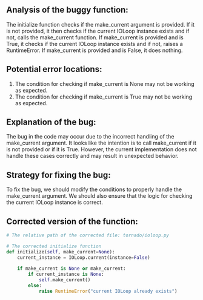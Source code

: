 ## Analysis of the buggy function:
The initialize function checks if the make_current argument is provided. If it is not provided, it then checks if the current IOLoop instance exists and if not, calls the make_current function. If make_current is provided and is True, it checks if the current IOLoop instance exists and if not, raises a RuntimeError. If make_current is provided and is False, it does nothing.

## Potential error locations:
1. The condition for checking if make_current is None may not be working as expected.
2. The condition for checking if make_current is True may not be working as expected.

## Explanation of the bug:
The bug in the code may occur due to the incorrect handling of the make_current argument. It looks like the intention is to call make_current if it is not provided or if it is True. However, the current implementation does not handle these cases correctly and may result in unexpected behavior.

## Strategy for fixing the bug:
To fix the bug, we should modify the conditions to properly handle the make_current argument. We should also ensure that the logic for checking the current IOLoop instance is correct.

## Corrected version of the function:
```python
# The relative path of the corrected file: tornado/ioloop.py

# The corrected initialize function
def initialize(self, make_current=None):
    current_instance = IOLoop.current(instance=False)
    
    if make_current is None or make_current:
        if current_instance is None:
            self.make_current()
        else:
            raise RuntimeError("current IOLoop already exists")
```